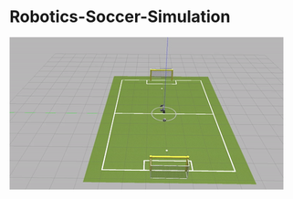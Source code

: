 # Robotics-Soccer-Simulation

![gif](https://raw.githubusercontent.com/NickWard00/Robotics-Soccer-Simulation/main/SoccerGame.gif)
